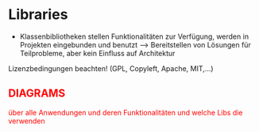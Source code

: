 # Libraries

- Klassenbibliotheken stellen Funktionalitäten zur Verfügung, werden in Projekten eingebunden und benutzt --> Bereitstellen von Lösungen für Teilprobleme, aber kein Einfluss auf Architektur
 
Lizenzbedingungen beachten! (GPL, Copyleft, Apache, MIT,...)

<font color= red>

## DIAGRAMS

über alle Anwendungen und deren Funktionalitäten und welche Libs die verwenden
 


</font>

